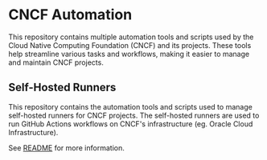 # CNCF Automation

This repository contains multiple automation tools and scripts used by the Cloud Native Computing Foundation (CNCF) and its projects. These tools help streamline various tasks and workflows, making it easier to manage and maintain CNCF projects.

## Self-Hosted Runners

This repository contains the automation tools and scripts used to manage self-hosted runners for CNCF projects. The self-hosted runners are used to run GitHub Actions workflows on CNCF's infrastructure (eg. Oracle Cloud Infrastructure).

See [README](./ci/README.md) for more information.